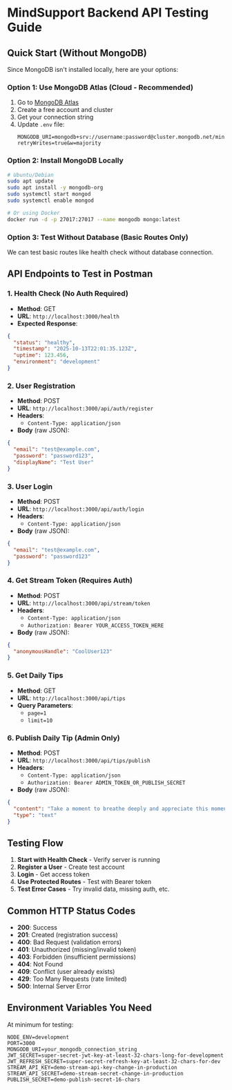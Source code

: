 # MindSupport Backend API Testing Guide

## Quick Start (Without MongoDB)

Since MongoDB isn't installed locally, here are your options:

### Option 1: Use MongoDB Atlas (Cloud - Recommended)
1. Go to [MongoDB Atlas](https://cloud.mongodb.com/)
2. Create a free account and cluster
3. Get your connection string
4. Update `.env` file:
   ```
   MONGODB_URI=mongodb+srv://username:password@cluster.mongodb.net/mindsupport?retryWrites=true&w=majority
   ```

### Option 2: Install MongoDB Locally
```bash
# Ubuntu/Debian
sudo apt update
sudo apt install -y mongodb-org
sudo systemctl start mongod
sudo systemctl enable mongod

# Or using Docker
docker run -d -p 27017:27017 --name mongodb mongo:latest
```

### Option 3: Test Without Database (Basic Routes Only)
We can test basic routes like health check without database connection.

## API Endpoints to Test in Postman

### 1. Health Check (No Auth Required)
- **Method**: GET
- **URL**: `http://localhost:3000/health`
- **Expected Response**: 
```json
{
  "status": "healthy",
  "timestamp": "2025-10-13T22:01:35.123Z",
  "uptime": 123.456,
  "environment": "development"
}
```

### 2. User Registration
- **Method**: POST
- **URL**: `http://localhost:3000/api/auth/register`
- **Headers**: 
  - `Content-Type: application/json`
- **Body** (raw JSON):
```json
{
  "email": "test@example.com",
  "password": "password123",
  "displayName": "Test User"
}
```

### 3. User Login
- **Method**: POST
- **URL**: `http://localhost:3000/api/auth/login`
- **Headers**: 
  - `Content-Type: application/json`
- **Body** (raw JSON):
```json
{
  "email": "test@example.com",
  "password": "password123"
}
```

### 4. Get Stream Token (Requires Auth)
- **Method**: POST
- **URL**: `http://localhost:3000/api/stream/token`
- **Headers**: 
  - `Content-Type: application/json`
  - `Authorization: Bearer YOUR_ACCESS_TOKEN_HERE`
- **Body** (raw JSON):
```json
{
  "anonymousHandle": "CoolUser123"
}
```

### 5. Get Daily Tips
- **Method**: GET
- **URL**: `http://localhost:3000/api/tips`
- **Query Parameters**: 
  - `page=1`
  - `limit=10`

### 6. Publish Daily Tip (Admin Only)
- **Method**: POST
- **URL**: `http://localhost:3000/api/tips/publish`
- **Headers**: 
  - `Content-Type: application/json`
  - `Authorization: Bearer ADMIN_TOKEN_OR_PUBLISH_SECRET`
- **Body** (raw JSON):
```json
{
  "content": "Take a moment to breathe deeply and appreciate this moment.",
  "type": "text"
}
```

## Testing Flow

1. **Start with Health Check** - Verify server is running
2. **Register a User** - Create test account
3. **Login** - Get access token
4. **Use Protected Routes** - Test with Bearer token
5. **Test Error Cases** - Try invalid data, missing auth, etc.

## Common HTTP Status Codes

- **200**: Success
- **201**: Created (registration success)
- **400**: Bad Request (validation errors)
- **401**: Unauthorized (missing/invalid token)
- **403**: Forbidden (insufficient permissions)
- **404**: Not Found
- **409**: Conflict (user already exists)
- **429**: Too Many Requests (rate limited)
- **500**: Internal Server Error

## Environment Variables You Need

At minimum for testing:
```env
NODE_ENV=development
PORT=3000
MONGODB_URI=your_mongodb_connection_string
JWT_SECRET=super-secret-jwt-key-at-least-32-chars-long-for-development
JWT_REFRESH_SECRET=super-secret-refresh-key-at-least-32-chars-for-dev
STREAM_API_KEY=demo-stream-api-key-change-in-production
STREAM_API_SECRET=demo-stream-secret-change-in-production
PUBLISH_SECRET=demo-publish-secret-16-chars
```